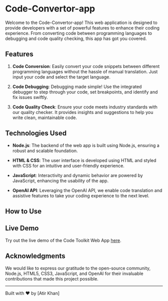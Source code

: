 # Code-Convertor-app

Welcome to the Code-Convertor-app! This web application is designed to provide developers with a set of powerful features to enhance their coding experience. From converting code between programming languages to debugging and code quality checking, this app has got you covered.

## Features

1. **Code Conversion**: Easily convert your code snippets between different programming languages without the hassle of manual translation. Just input your code and select the target language.

2. **Code Debugging**: Debugging made simple! Use the integrated debugger to step through your code, set breakpoints, and identify and fix issues swiftly.

3. **Code Quality Check**: Ensure your code meets industry standards with our quality checker. It provides insights and suggestions to help you write clean, maintainable code.

## Technologies Used

- **Node.js**: The backend of the web app is built using Node.js, ensuring a robust and scalable foundation.

- **HTML & CSS**: The user interface is developed using HTML and styled with CSS for an intuitive and user-friendly experience.

- **JavaScript**: Interactivity and dynamic behavior are powered by JavaScript, enhancing the usability of the app.

- **OpenAI API**: Leveraging the OpenAI API, we enable code translation and assistive features to take your coding experience to the next level.

## How to Use

## Live Demo

Try out the live demo of the Code Toolkit Web App [here](https://atir-code-converter.netlify.app/).



## Acknowledgments

We would like to express our gratitude to the open-source community, Node.js, HTML5, CSS3, JavaScript, and OpenAI for their invaluable contributions that made this project possible.


---
Built with ❤️ by [Atir Khan]


